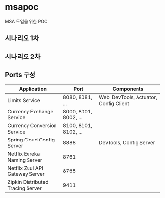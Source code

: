 # msapoc

MSA 도입을 위한 POC

## 시나리오 1차

## 시나리오 2차

## Ports 구성

| Application                       | Port                  | Components                               |
| --------------------------------- | --------------------- |------------------------------------------|
| Limits Service                    | 8080, 8081, ...       | Web, DevTools, Actuator, Config Client
| Currency Exchange Service         | 8000, 8001, 8002, ... |
| Currency Conversion Service       | 8100, 8101, 8102, ... |
| Spring Cloud Config Server        | 8888                  | DevTools, Config Server                  |
| Netflix Eureka Naming Server      | 8761                  |
| Netflix Zuul API Gateway Server   | 8765                  |
| Zipkin Distributed Tracing Server | 9411                  |
